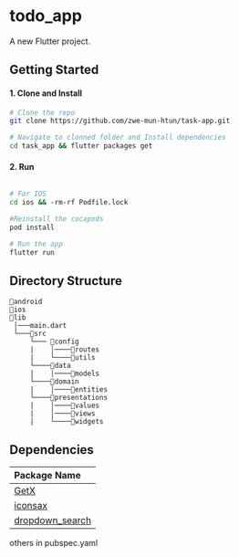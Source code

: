 # todo_app

A new Flutter project.

## Getting Started

#### 1. Clone and Install

```bash
# Clone the repo
git clone https://github.com/zwe-mun-htun/task-app.git

# Navigate to clonned folder and Install dependencies
cd task_app && flutter packages get
```

#### 2. Run
```bash

# For IOS
cd ios && -rm-rf Podfile.lock

#Reinstall the cocapods
pod install

# Run the app
flutter run
```

## Directory Structure
```
📂android
📂ios
📂lib
 │───main.dart  
 └───📂src
     └─── 📂config
     |    │────📂routes
     |    └────📂utils
     └────📂data
     |    │────📂models
     └────📂domain
     |    │────📂entities
     └────📂presentations
     |    │────📂values
     |    │────📂views
     |    └────📂widgets

```

## Dependencies
Package Name        |
:-------------------------|
|[GetX](https://pub.dev/packages/get) 
|[iconsax](https://pub.dev/packages/iconsax)
|[dropdown_search](https://pub.dev/packages/dropdown_search)

others in pubspec.yaml
<br/>
